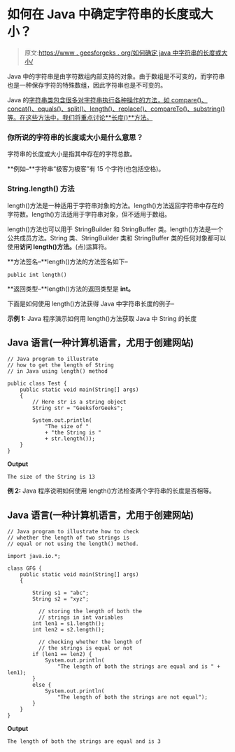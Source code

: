 # 如何在 Java 中确定字符串的长度或大小？

> 原文:[https://www . geesforgeks . org/如何确定 java 中字符串的长度或大小/](https://www.geeksforgeeks.org/how-to-determine-length-or-size-of-a-string-in-java/)

Java 中的字符串是由字符数组内部支持的对象。由于数组是不可变的，而字符串也是一种保存字符的特殊数组，因此字符串也是不可变的。

Java 的[字符串类包含很多对字符串执行各种操作的方法，如 compare()、concat()、equals()、split()、length()、replace()、compareTo()、substring()等。在这些方法中，我们将重点讨论**长度()**方法。](https://www.geeksforgeeks.org/strings-in-java/)

### 你所说的字符串的长度或大小是什么意思？

字符串的长度或大小是指其中存在的字符总数。

**例如–**字符串“极客为极客”有 15 个字符(也包括空格)。

### **String.length()** 方法

length()方法是一种适用于字符串对象的方法。length()方法返回字符串中存在的字符数。length()方法适用于字符串对象，但不适用于数组。

length()方法也可以用于 StringBuilder 和 StringBuffer 类。length()方法是一个公共成员方法。String 类、StringBuilder 类和 StringBuffer 类的任何对象都可以使用**访问 length()方法。**(点)运算符。

**方法签名–**length()方法的方法签名如下–

```
public int length()  
```

**返回类型–**length()方法的返回类型是 **int。**

下面是如何使用 length()方法获得 Java 中字符串长度的例子–

**示例 1:** Java 程序演示如何用 length()方法获取 Java 中 String 的长度

## Java 语言(一种计算机语言，尤用于创建网站)

```
// Java program to illustrate
// how to get the length of String
// in Java using length() method

public class Test {
    public static void main(String[] args)
    {
        // Here str is a string object
        String str = "GeeksforGeeks";

        System.out.println(
            "The size of "
            + "the String is "
            + str.length());
    }
}
```

**Output**

```
The size of the String is 13
```

**例 2:** Java 程序说明如何使用 length()方法检查两个字符串的长度是否相等。

## Java 语言(一种计算机语言，尤用于创建网站)

```
// Java program to illustrate how to check
// whether the length of two strings is
// equal or not using the length() method.

import java.io.*;

class GFG {
    public static void main(String[] args)
    {

        String s1 = "abc";
        String s2 = "xyz";

          // storing the length of both the
          // strings in int variables
        int len1 = s1.length();
        int len2 = s2.length();

          // checking whether the length of
          // the strings is equal or not
        if (len1 == len2) {
            System.out.println(
                "The length of both the strings are equal and is " + len1);
        }
        else {
            System.out.println(
                "The length of both the strings are not equal");
        }
    }
}
```

**Output**

```
The length of both the strings are equal and is 3
```